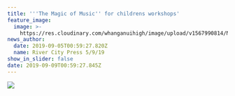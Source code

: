 ```yaml
---
title: '''The Magic of Music'' for childrens workshops'
feature_image:
  image: >-
    https://res.cloudinary.com/whanganuihigh/image/upload/v1567990814/News/Philip.-Chiet-_-family-RCP-5.9.jpg
news_author:
  date: 2019-09-05T00:59:27.820Z
  name: River City Press 5/9/19
show_in_slider: false
date: 2019-09-09T00:59:27.845Z
---
```

![](https://res.cloudinary.com/whanganuihigh/image/upload/v1567991155/News/Philip...-Chiet-_-family-RCP-5.jpg)
